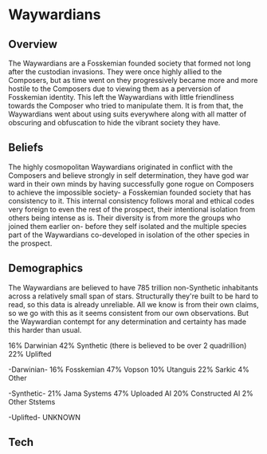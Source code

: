 # Waywardians

## Overview

The Waywardians are a Fosskemian founded society that formed not long after the custodian invasions.  They were once highly allied to the Composers, but as time went on they progressively became more and more hostile to the Composers due to viewing them as a perversion of Fosskemian identity.  This left the Waywardians with little friendliness towards the Composer who tried to manipulate them.  It is from that, the Waywardians went about using suits everywhere along with all matter of obscuring and obfuscation to hide the vibrant society they have.  

## Beliefs

The highly cosmopolitan Waywardians originated in conflict with the Composers and believe strongly in self determination, they have god war ward in their own minds by having successfully gone rogue on Composers to achieve the impossible society- a Fosskemian founded society that has consistency to it.  This internal consistency follows moral and ethical codes very foreign to even the rest of the prospect, their intentional isolation from others being intense as is.  Their diversity is from more the groups who joined them earlier on- before they self isolated and the multiple species part of the Waywardians co-developed in isolation of the other species in the prospect.  

## Demographics

The Waywardians are believed to have 785 trillion non-Synthetic inhabitants across a relatively small span of stars.  Structurally they're built to be hard to read, so this data is already unreliable.  All we know is from their own claims, so we go with this as it seems consistent from our own observations.  But the Waywardian contempt for any determination and certainty has made this harder than usual.

16% Darwinian
42% Synthetic (there is believed to be over 2 quadrillion)
22% Uplifted

-Darwinian-
16% Fosskemian
47% Vopson
10% Utanguis
22% Sarkic
4% Other

-Synthetic-
21% Jama Systems
47% Uploaded AI
20% Constructed AI
2% Other Ststems

-Uplifted-
UNKNOWN

## Tech
